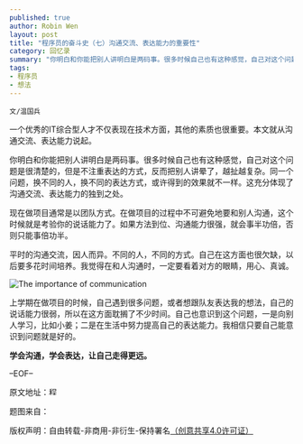```yaml
---
published: true
author: Robin Wen
layout: post
title: "程序员的奋斗史（七）沟通交流、表达能力的重要性"
category: 回忆录
summary: "你明白和你能把别人讲明白是两码事。很多时候自己也有这种感觉，自己对这个问题是很清楚的，但是不注重表达的方式，反而把别人讲晕了，越扯越复杂。同一个问题，换不同的人，换不同的表达方式，或许得到的效果就不一样。这充分体现了沟通交流、表达能力的独到之处。"
tags: 
- 程序员
- 想法
---
```


`文/温国兵`

一个优秀的IT综合型人才不仅表现在技术方面，其他的素质也很重要。本文就从沟通交流、表达能力说起。

你明白和你能把别人讲明白是两码事。很多时候自己也有这种感觉，自己对这个问题是很清楚的，但是不注重表达的方式，反而把别人讲晕了，越扯越复杂。同一个问题，换不同的人，换不同的表达方式，或许得到的效果就不一样。这充分体现了沟通交流、表达能力的独到之处。

现在做项目通常是以团队方式。在做项目的过程中不可避免地要和别人沟通，这个时候就是考验你的说话能力了。如果方法到位、沟通能力很强，就会事半功倍，否则只能事倍功半。

平时的沟通交流，因人而异。不同的人，不同的方式。自己在这方面也很欠缺，以后要多花时间培养。我觉得在和人沟通时，一定要看着对方的眼睛，用心、真诚。

![The importance of communication](http://i.imgur.com/0GQNSkR.jpg)

上学期在做项目的时候，自己遇到很多问题，或者想跟队友表达我的想法，自己的说话能力很弱，所以在这方面耽搁了不少时间。自己也意识到这个问题，一是向别人学习，比如小姜；二是在生活中努力提高自己的表达能力。我相信只要自己能意识到问题就是好的。

**学会沟通，学会表达，让自己走得更远。**

–EOF–

原文地址：<a href="http://blog.csdn.net/justdb/article/details/7799651" target="_blank"><img src="http://i.imgur.com/BROigUO.jpg" title="程序员的奋斗史（七）沟通交流、表达能力的重要性" height="16px" width="16px" border="0" alt="程序员的奋斗史（七）沟通交流、表达能力的重要性" /></a>

题图来自：<a href="http://blog.ogroup.com.au/effective-communication-take-business-forward/" target="_blank"><img src="http://i.imgur.com/VKft3Yx.jpg" title="" border="0" alt="" height="16px" width="50px" /></a>

版权声明：自由转载-非商用-非衍生-保持署名<a href="http://creativecommons.org/licenses/by-nc-nd/4.0/deed.zh" target="_blank">（创意共享4.0许可证）</a>
